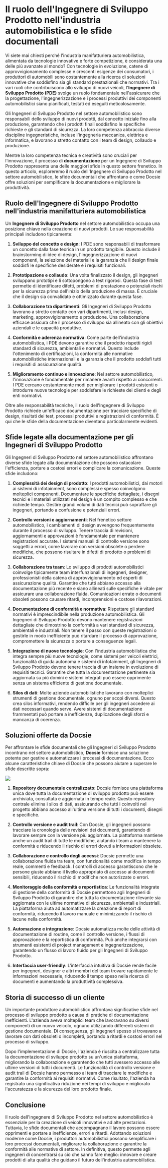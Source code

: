 # Il ruolo dell'Ingegnere di Sviluppo Prodotto nell'industria automobilistica e le sfide documentali

Vi siete mai chiesti perché l'industria manifatturiera automobilistica, alimentata da tecnologie innovative e forte competizione, è considerata una delle più avanzate al mondo? Con tecnologie in evoluzione, catene di approvvigionamento complesse e crescenti esigenze dei consumatori, i produttori di automobili sono costantemente alla ricerca di soluzioni innovative che soddisfino sia gli standard prestazionali che normativi. Tra i vari ruoli che contribuiscono allo sviluppo di nuovi veicoli, l'**Ingegnere di Sviluppo Prodotto (PDE)** svolge un ruolo fondamentale nell'assicurare che la progettazione, l'ingegnerizzazione e i processi produttivi dei componenti automobilistici siano pianificati, testati ed eseguiti meticolosamente.

Gli Ingegneri di Sviluppo Prodotto nel settore automobilistico sono responsabili dello sviluppo di nuovi prodotti, dal concetto iniziale fino alla produzione, garantendo che i prodotti finali soddisfino le specifiche richieste e gli standard di sicurezza. La loro competenza abbraccia diverse discipline ingegneristiche, incluse l'ingegneria meccanica, elettrica e informatica, e lavorano a stretto contatto con i team di design, collaudo e produzione.

Mentre la loro competenza tecnica e creatività sono cruciali per l'innovazione, il processo di **documentazione** per un Ingegnere di Sviluppo Prodotto rappresenta una delle maggiori sfide in questo settore frenetico. In questo articolo, esploreremo il ruolo dell'Ingegnere di Sviluppo Prodotto nel settore automobilistico, le sfide documentali che affrontano e come Docsie offre soluzioni per semplificare la documentazione e migliorare la produttività.

## Ruolo dell'Ingegnere di Sviluppo Prodotto nell'industria manifatturiera automobilistica

Un **Ingegnere di Sviluppo Prodotto** nel settore automobilistico occupa una posizione chiave nella creazione di nuovi prodotti. Le sue responsabilità principali includono tipicamente:

1. **Sviluppo del concetto e design**: I PDE sono responsabili di trasformare un concetto dalla fase teorica in un prodotto tangibile. Questo include il brainstorming di idee di design, l'ingegnerizzazione di nuovi componenti, la selezione dei materiali e la garanzia che il design finale soddisfi le specifiche desiderate e i requisiti funzionali.

2. **Prototipazione e collaudo**: Una volta finalizzato il design, gli ingegneri sviluppano prototipi e li sottopongono a test rigorosi. Questa fase di test permette di identificare difetti, problemi di prestazione o potenziali rischi per la sicurezza prima dell'inizio della produzione di massa. È cruciale che il design sia convalidato e ottimizzato durante questa fase.

3. **Collaborazione tra dipartimenti**: Gli Ingegneri di Sviluppo Prodotto lavorano a stretto contatto con vari dipartimenti, inclusi design, marketing, approvvigionamento e produzione. Una collaborazione efficace assicura che il processo di sviluppo sia allineato con gli obiettivi aziendali e le capacità produttive.

4. **Conformità e aderenza normativa**: Come parte dell'industria automobilistica, i PDE devono garantire che il prodotto rispetti rigidi standard di sicurezza, ambientali e normativi. Questo include l'ottenimento di certificazioni, la conformità alle normative automobilistiche internazionali e la garanzia che il prodotto soddisfi tutti i requisiti di assicurazione qualità.

5. **Miglioramento continuo e innovazione**: Nel settore automobilistico, l'innovazione è fondamentale per rimanere avanti rispetto ai concorrenti. I PDE cercano costantemente modi per migliorare i prodotti esistenti o introdurre nuove tecnologie per soddisfare le richieste dei clienti e degli enti normativi.

Oltre alle responsabilità tecniche, il ruolo dell'Ingegnere di Sviluppo Prodotto richiede un'efficace documentazione per tracciare specifiche di design, risultati dei test, processi produttivi e registrazioni di conformità. È qui che le sfide della documentazione diventano particolarmente evidenti.

## Sfide legate alla documentazione per gli Ingegneri di Sviluppo Prodotto

Gli Ingegneri di Sviluppo Prodotto nel settore automobilistico affrontano diverse sfide legate alla documentazione che possono ostacolare l'efficienza, portare a costosi errori e complicare la comunicazione. Queste sfide includono:

1. **Complessità dei design di prodotto**: I prodotti automobilistici, dai motori ai sistemi di infotainment, sono complessi e spesso coinvolgono molteplici componenti. Documentare le specifiche dettagliate, i disegni tecnici e i materiali utilizzati nel design è un compito complesso e che richiede tempo. Gestire grandi volumi di dati tecnici può sopraffare gli ingegneri, portando a confusione e potenziali errori.

2. **Controllo versioni e aggiornamenti**: Nel frenetico settore automobilistico, i cambiamenti di design avvengono frequentemente durante il processo di sviluppo. Tenere traccia di revisioni, aggiornamenti e approvazioni è fondamentale per mantenere registrazioni accurate. I sistemi manuali di controllo versione sono soggetti a errori, come lavorare con versioni obsolete o perdere modifiche, che possono risultare in difetti di prodotto o problemi di sicurezza.

3. **Collaborazione tra team**: Lo sviluppo di prodotti automobilistici coinvolge tipicamente team interfunzionali di ingegneri, designer, professionisti della catena di approvvigionamento ed esperti di assicurazione qualità. Garantire che tutti abbiano accesso alla documentazione più recente e siano allineati sulle specifiche è vitale per assicurare una collaborazione fluida. Comunicazioni errate o documenti obsoleti possono causare ritardi, incomprensioni e costose rilavorazioni.

4. **Documentazione di conformità e normativa**: Rispettare gli standard normativi è imprescindibile nella produzione automobilistica. Gli Ingegneri di Sviluppo Prodotto devono mantenere registrazioni dettagliate che dimostrino la conformità a vari standard di sicurezza, ambientali e industriali. Non tenere il passo con queste registrazioni o gestirle in modo inefficiente può ritardare il processo di approvazione, compromettere la sicurezza o portare a conseguenze legali.

5. **Integrazione di nuove tecnologie**: Con l'industria automobilistica che integra sempre più nuove tecnologie, come sistemi per veicoli elettrici, funzionalità di guida autonoma e sistemi di infotainment, gli Ingegneri di Sviluppo Prodotto devono tenere traccia di un insieme in evoluzione di requisiti tecnici. Garantire che tutta la documentazione pertinente sia aggiornata su più domini e sistemi integrati può essere opprimente senza un sistema efficiente di gestione documentale.

6. **Silos di dati**: Molte aziende automobilistiche lavorano con molteplici strumenti di gestione documentale, ognuno per scopi diversi. Questo crea silos informativi, rendendo difficile per gli ingegneri accedere ai dati necessari quando serve. Avere sistemi di documentazione frammentati può portare a inefficienze, duplicazione degli sforzi e mancanza di coerenza.

## Soluzioni offerte da Docsie

Per affrontare le sfide documentali che gli Ingegneri di Sviluppo Prodotto incontrano nel settore automobilistico, **Docsie** fornisce una soluzione potente per gestire e automatizzare i processi di documentazione. Ecco alcune caratteristiche chiave di Docsie che possono aiutare a superare le sfide descritte sopra:

![](https://cdn.docsie.io/workspace_PxAvC1Uenuc7ad6H3/doc_wn84Jkoc6hIMTO2eE/file_o4dMLXB1O9CRglFwA/image_1d51ede9-0bb1-71be-6096-eee09c193c1a.jpg)

1. **Repository documentale centralizzato**: Docsie fornisce una piattaforma unica dove tutta la documentazione di sviluppo prodotto può essere archiviata, consultata e aggiornata in tempo reale. Questo repository centrale elimina i silos di dati, assicurando che tutti i coinvolti nel progetto abbiano accesso all'ultima versione di tutti i documenti, disegni e specifiche.

2. **Controllo versione e audit trail**: Con Docsie, gli ingegneri possono tracciare la cronologia delle revisioni dei documenti, garantendo di lavorare sempre con la versione più aggiornata. La piattaforma mantiene anche un audit trail di tutte le modifiche, aiutando i team a mantenere la conformità e riducendo il rischio di errori dovuti a informazioni obsolete.

3. **Collaborazione e controllo degli accessi**: Docsie permette una collaborazione fluida tra team, con funzionalità come modifica in tempo reale, commenti e feedback. I controlli di accesso garantiscono che le persone giuste abbiano il livello appropriato di accesso ai documenti sensibili, riducendo il rischio di modifiche non autorizzate o errori.

4. **Monitoraggio della conformità e reportistica**: Le funzionalità integrate di gestione della conformità di Docsie permettono agli Ingegneri di Sviluppo Prodotto di garantire che tutta la documentazione rilevante sia aggiornata con le ultime normative di sicurezza, ambientali e industriali. La piattaforma aiuta ad automatizzare la creazione di report di conformità, riducendo il lavoro manuale e minimizzando il rischio di lacune nella conformità.

5. **Automazione e integrazione**: Docsie automatizza molte delle attività di documentazione di routine, come il controllo versione, i flussi di approvazione e la reportistica di conformità. Può anche integrarsi con strumenti esistenti di project management e ingegnerizzazione, garantendo un flusso di lavoro fluido per gli Ingegneri di Sviluppo Prodotto.

6. **Interfaccia user-friendly**: L'interfaccia intuitiva di Docsie rende facile per ingegneri, designer e altri membri del team trovare rapidamente le informazioni necessarie, riducendo il tempo speso nella ricerca di documenti e aumentando la produttività complessiva.

## Storia di successo di un cliente

Un importante produttore automobilistico affrontava significative sfide nel processo di sviluppo prodotto a causa di pratiche di documentazione inefficienti. L'azienda aveva molteplici team che lavoravano su diversi componenti di un nuovo veicolo, ognuno utilizzando differenti sistemi di gestione documentale. Di conseguenza, gli ingegneri spesso si trovavano a lavorare con dati obsoleti o incompleti, portando a ritardi e costosi errori nel processo di sviluppo.

Dopo l'implementazione di Docsie, l'azienda è riuscita a centralizzare tutta la documentazione di sviluppo prodotto su un'unica piattaforma, migliorando la collaborazione e garantendo che tutti avessero accesso alle ultime versioni di tutti i documenti. Le funzionalità di controllo versione e audit trail di Docsie hanno permesso al team di tracciare le modifiche e garantire la conformità ai requisiti normativi. Come risultato, l'azienda ha registrato una significativa riduzione nei tempi di sviluppo e migliorato l'accuratezza e la sicurezza del loro prodotto finale.

## Conclusione

Il ruolo dell'Ingegnere di Sviluppo Prodotto nel settore automobilistico è essenziale per la creazione di veicoli innovativi e ad alte prestazioni. Tuttavia, le sfide documentali che accompagnano il lavoro possono essere opprimenti e portare a inefficienze, errori e ritardi. Adottando soluzioni moderne come Docsie, i produttori automobilistici possono semplificare i loro processi documentali, migliorare la collaborazione e garantire la conformità alle normative di settore. In definitiva, questo permette agli ingegneri di concentrarsi su ciò che sanno fare meglio: innovare e creare prodotti di alta qualità che guidano il futuro dell'industria automobilistica.